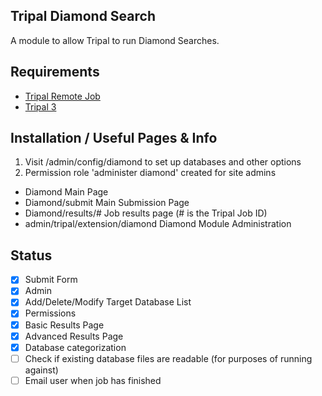 ## Tripal Diamond Search
A module to allow Tripal to run Diamond Searches.

## Requirements
- [Tripal Remote Job](https://gitlab.com/TreeGenes/tripal-remote-job) 
- [Tripal 3](http://tripal.info/)

## Installation / Useful Pages & Info
1. Visit /admin/config/diamond to set up databases and other options
2. Permission role 'administer diamond' created for site admins

- Diamond                           Main Page
- Diamond/submit                    Main Submission Page
- Diamond/results/#                 Job results page (# is the Tripal Job ID)
- admin/tripal/extension/diamond    Diamond Module Administration

## Status
- [x] Submit Form
- [x] Admin
- [x] Add/Delete/Modify Target Database List
- [x] Permissions
- [x] Basic Results Page
- [x] Advanced Results Page
- [x] Database categorization
- [ ] Check if existing database files are readable (for purposes of running against)
- [ ] Email user when job has finished
